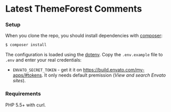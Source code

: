 Latest ThemeForest Comments
=============================

### Setup

When you clone the repo, you should install dependencies with [composer](https://getcomposer.org/):

```bash
$ composer install
```

The configuration is loaded using the [dotenv](https://github.com/vlucas/phpdotenv). Copy the `.env.example` file to `.env` and enter your real credentials:

- `ENVATO_SECRET_TOKEN` - get it it on https://build.envato.com/my-apps/#tokens. It only needs default premission (*View and search Envato sites*).

### Requirements

PHP 5.5+ with curl.
